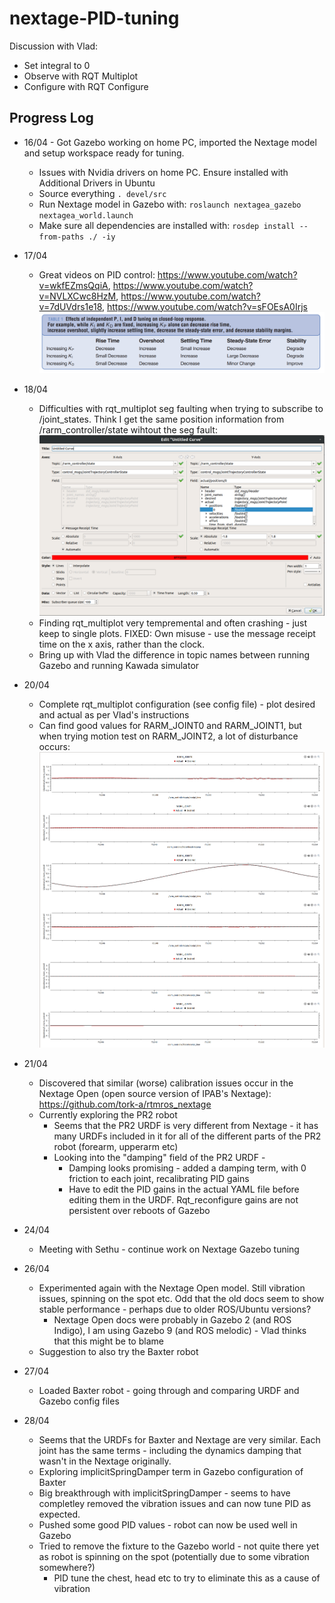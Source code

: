 # nextage-PID-tuning

Discussion with Vlad:
 * Set integral to 0
 * Observe with RQT Multiplot
 * Configure with RQT Configure

## Progress Log
* 16/04 - Got Gazebo working on home PC, imported the Nextage model and setup workspace ready for tuning.
  * Issues with Nvidia drivers on home PC. Ensure installed with Additional Drivers in Ubuntu
  * Source everything `. devel/src`
  * Run Nextage model in Gazebo with: `roslaunch nextagea_gazebo nextagea_world.launch`
  * Make sure all dependencies are installed with: `rosdep install --from-paths ./ -iy`

* 17/04
  * Great videos on PID control: https://www.youtube.com/watch?v=wkfEZmsQqiA, https://www.youtube.com/watch?v=NVLXCwc8HzM, https://www.youtube.com/watch?v=7dUVdrs1e18, https://www.youtube.com/watch?v=sFOEsA0Irjs
![](img/pid.png)

* 18/04
  * Difficulties with rqt_multiplot seg faulting when trying to subscribe to /joint_states. Think I get the same position information from /rarm_controller/state wihtout the seg fault:
![](img/rqt_multiplot.png)
  * Finding rqt_multiplot very tempremental and often crashing - just keep to single plots. FIXED: Own misuse - use the message receipt time on the x axis, rather than the clock.
  * Bring up with Vlad the difference in topic names between running Gazebo and running Kawada simulator

* 20/04
  * Complete rqt_multiplot configuration (see config file) - plot desired and actual as per Vlad's instructions
  * Can find good values for RARM_JOINT0 and RARM_JOINT1, but when trying motion test on RARM_JOINT2, a lot of disturbance occurs:
![](img/disturbance.png)

* 21/04
  * Discovered that similar (worse) calibration issues occur in the Nextage Open (open source version of IPAB's Nextage): https://github.com/tork-a/rtmros_nextage
  * Currently exploring the PR2 robot
    * Seems that the PR2 URDF is very different from Nextage - it has many URDFs included in it for all of the different parts of the PR2 robot (forearm, upperarm etc)
    * Looking into the "damping" field of the PR2 URDF -
      * Damping looks promising - added a damping term, with 0 friction to each joint, recalibrating PID gains
      * Have to edit the PID gains in the actual YAML file before editing them in the URDF. Rqt_reconfigure gains are not persistent over reboots of Gazebo

* 24/04
  * Meeting with Sethu - continue work on Nextage Gazebo tuning

* 26/04
  * Experimented again with the Nextage Open model. Still vibration issues, spinning on the spot etc. Odd that the old docs seem to show stable performance - perhaps due to older ROS/Ubuntu versions?
    * Nextage Open docs were probably in Gazebo 2 (and ROS Indigo), I am using Gazebo 9 (and ROS melodic) - Vlad thinks that this might be to blame
  * Suggestion to also try the Baxter robot

* 27/04
  * Loaded Baxter robot - going through and comparing URDF and Gazebo config files

* 28/04
  * Seems that the URDFs for Baxter and Nextage are very similar. Each joint has the same terms - including the dynamics damping that wasn't in the Nextage originally.
  * Exploring implicitSpringDamper term in Gazebo configuration of Baxter
  * Big breakthrough with implicitSpringDamper - seems to have completley removed the vibration issues and can now tune PID as expected.
  * Pushed some good PID values - robot can now be used well in Gazebo
  * Tried to remove the fixture to the Gazebo world - not quite there yet as robot is spinning on the spot (potentially due to some vibration somewhere?)
    * PID tune the chest, head etc to try to eliminate this as a cause of vibration